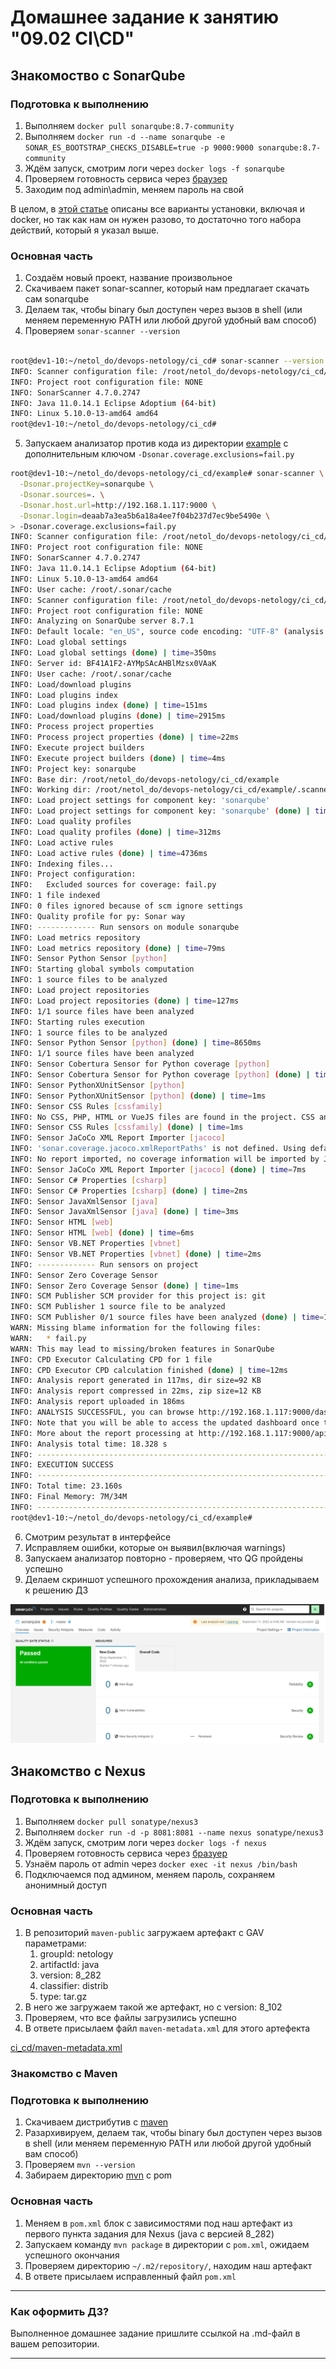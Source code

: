 # Домашнее задание к занятию "09.02 CI\CD"

## Знакомоство с SonarQube

### Подготовка к выполнению

1. Выполняем `docker pull sonarqube:8.7-community`
2. Выполняем `docker run -d --name sonarqube -e SONAR_ES_BOOTSTRAP_CHECKS_DISABLE=true -p 9000:9000 sonarqube:8.7-community`
3. Ждём запуск, смотрим логи через `docker logs -f sonarqube`
4. Проверяем готовность сервиса через [браузер](http://localhost:9000)
5. Заходим под admin\admin, меняем пароль на свой

В целом, в [этой статье](https://docs.sonarqube.org/latest/setup/install-server/) описаны все варианты установки, включая и docker, но так как нам он нужен разово, то достаточно того набора действий, который я указал выше.

### Основная часть

1. Создаём новый проект, название произвольное
2. Скачиваем пакет sonar-scanner, который нам предлагает скачать сам sonarqube
3. Делаем так, чтобы binary был доступен через вызов в shell (или меняем переменную PATH или любой другой удобный вам способ)
4. Проверяем `sonar-scanner --version`

```bash

root@dev1-10:~/netol_do/devops-netology/ci_cd# sonar-scanner --version
INFO: Scanner configuration file: /root/netol_do/devops-netology/ci_cd/sonar-scanner-4.7.0.2747-linux/conf/sonar-scanner.properties
INFO: Project root configuration file: NONE
INFO: SonarScanner 4.7.0.2747
INFO: Java 11.0.14.1 Eclipse Adoptium (64-bit)
INFO: Linux 5.10.0-13-amd64 amd64
root@dev1-10:~/netol_do/devops-netology/ci_cd#

```

5. Запускаем анализатор против кода из директории [example](./example) с дополнительным ключом `-Dsonar.coverage.exclusions=fail.py`

```bash
root@dev1-10:~/netol_do/devops-netology/ci_cd/example# sonar-scanner \
  -Dsonar.projectKey=sonarqube \
  -Dsonar.sources=. \
  -Dsonar.host.url=http://192.168.1.117:9000 \
  -Dsonar.login=deaab7a3ea5b6a18a4ee7f04b237d7ec9be5490e \
> -Dsonar.coverage.exclusions=fail.py
INFO: Scanner configuration file: /root/netol_do/devops-netology/ci_cd/sonar-scanner-4.7.0.2747-linux/conf/sonar-scanner.properties
INFO: Project root configuration file: NONE
INFO: SonarScanner 4.7.0.2747
INFO: Java 11.0.14.1 Eclipse Adoptium (64-bit)
INFO: Linux 5.10.0-13-amd64 amd64
INFO: User cache: /root/.sonar/cache
INFO: Scanner configuration file: /root/netol_do/devops-netology/ci_cd/sonar-scanner-4.7.0.2747-linux/conf/sonar-scanner.properties
INFO: Project root configuration file: NONE
INFO: Analyzing on SonarQube server 8.7.1
INFO: Default locale: "en_US", source code encoding: "UTF-8" (analysis is platform dependent)
INFO: Load global settings
INFO: Load global settings (done) | time=350ms
INFO: Server id: BF41A1F2-AYMpSAcAHBlMzsx0VAaK
INFO: User cache: /root/.sonar/cache
INFO: Load/download plugins
INFO: Load plugins index
INFO: Load plugins index (done) | time=151ms
INFO: Load/download plugins (done) | time=2915ms
INFO: Process project properties
INFO: Process project properties (done) | time=22ms
INFO: Execute project builders
INFO: Execute project builders (done) | time=4ms
INFO: Project key: sonarqube
INFO: Base dir: /root/netol_do/devops-netology/ci_cd/example
INFO: Working dir: /root/netol_do/devops-netology/ci_cd/example/.scannerwork
INFO: Load project settings for component key: 'sonarqube'
INFO: Load project settings for component key: 'sonarqube' (done) | time=628ms
INFO: Load quality profiles
INFO: Load quality profiles (done) | time=312ms
INFO: Load active rules
INFO: Load active rules (done) | time=4736ms
INFO: Indexing files...
INFO: Project configuration:
INFO:   Excluded sources for coverage: fail.py
INFO: 1 file indexed
INFO: 0 files ignored because of scm ignore settings
INFO: Quality profile for py: Sonar way
INFO: ------------- Run sensors on module sonarqube
INFO: Load metrics repository
INFO: Load metrics repository (done) | time=79ms
INFO: Sensor Python Sensor [python]
INFO: Starting global symbols computation
INFO: 1 source files to be analyzed
INFO: Load project repositories
INFO: Load project repositories (done) | time=127ms
INFO: 1/1 source files have been analyzed
INFO: Starting rules execution
INFO: 1 source files to be analyzed
INFO: Sensor Python Sensor [python] (done) | time=8650ms
INFO: 1/1 source files have been analyzed
INFO: Sensor Cobertura Sensor for Python coverage [python]
INFO: Sensor Cobertura Sensor for Python coverage [python] (done) | time=22ms
INFO: Sensor PythonXUnitSensor [python]
INFO: Sensor PythonXUnitSensor [python] (done) | time=1ms
INFO: Sensor CSS Rules [cssfamily]
INFO: No CSS, PHP, HTML or VueJS files are found in the project. CSS analysis is skipped.
INFO: Sensor CSS Rules [cssfamily] (done) | time=1ms
INFO: Sensor JaCoCo XML Report Importer [jacoco]
INFO: 'sonar.coverage.jacoco.xmlReportPaths' is not defined. Using default locations: target/site/jacoco/jacoco.xml,target/site/jacoco-it/jacoco.xml,build/reports/jacoco/test/jacocoTestReport.xml
INFO: No report imported, no coverage information will be imported by JaCoCo XML Report Importer
INFO: Sensor JaCoCo XML Report Importer [jacoco] (done) | time=7ms
INFO: Sensor C# Properties [csharp]
INFO: Sensor C# Properties [csharp] (done) | time=2ms
INFO: Sensor JavaXmlSensor [java]
INFO: Sensor JavaXmlSensor [java] (done) | time=3ms
INFO: Sensor HTML [web]
INFO: Sensor HTML [web] (done) | time=6ms
INFO: Sensor VB.NET Properties [vbnet]
INFO: Sensor VB.NET Properties [vbnet] (done) | time=2ms
INFO: ------------- Run sensors on project
INFO: Sensor Zero Coverage Sensor
INFO: Sensor Zero Coverage Sensor (done) | time=1ms
INFO: SCM Publisher SCM provider for this project is: git
INFO: SCM Publisher 1 source file to be analyzed
INFO: SCM Publisher 0/1 source files have been analyzed (done) | time=136ms
WARN: Missing blame information for the following files:
WARN:   * fail.py
WARN: This may lead to missing/broken features in SonarQube
INFO: CPD Executor Calculating CPD for 1 file
INFO: CPD Executor CPD calculation finished (done) | time=12ms
INFO: Analysis report generated in 117ms, dir size=92 KB
INFO: Analysis report compressed in 22ms, zip size=12 KB
INFO: Analysis report uploaded in 186ms
INFO: ANALYSIS SUCCESSFUL, you can browse http://192.168.1.117:9000/dashboard?id=sonarqube
INFO: Note that you will be able to access the updated dashboard once the server has processed the submitted analysis report
INFO: More about the report processing at http://192.168.1.117:9000/api/ce/task?id=AYMrUfLTHBlMzsx0VFZY
INFO: Analysis total time: 18.328 s
INFO: ------------------------------------------------------------------------
INFO: EXECUTION SUCCESS
INFO: ------------------------------------------------------------------------
INFO: Total time: 23.160s
INFO: Final Memory: 7M/34M
INFO: ------------------------------------------------------------------------
root@dev1-10:~/netol_do/devops-netology/ci_cd/example# 
```

6. Смотрим результат в интерфейсе
7. Исправляем ошибки, которые он выявил(включая warnings)
8. Запускаем анализатор повторно - проверяем, что QG пройдены успешно
9. Делаем скриншот успешного прохождения анализа, прикладываем к решению ДЗ

![SonarQube тест fail.py пройден](ci_cd/Passed_test_sonar_qube.png)

## Знакомство с Nexus

### Подготовка к выполнению

1. Выполняем `docker pull sonatype/nexus3`
2. Выполняем `docker run -d -p 8081:8081 --name nexus sonatype/nexus3`
3. Ждём запуск, смотрим логи через `docker logs -f nexus`
4. Проверяем готовность сервиса через [бразуер](http://localhost:8081)
5. Узнаём пароль от admin через `docker exec -it nexus /bin/bash`
6. Подключаемся под админом, меняем пароль, сохраняем анонимный доступ

### Основная часть

1. В репозиторий `maven-public` загружаем артефакт с GAV параметрами:
   1. groupId: netology
   2. artifactId: java
   3. version: 8_282
   4. classifier: distrib
   5. type: tar.gz
2. В него же загружаем такой же артефакт, но с version: 8_102
3. Проверяем, что все файлы загрузились успешно
4. В ответе присылаем файл `maven-metadata.xml` для этого артефекта

[ci_cd/maven-metadata.xml](ci_cd/maven-metadata.xml)

### Знакомство с Maven

### Подготовка к выполнению

1. Скачиваем дистрибутив с [maven](https://maven.apache.org/download.cgi)
2. Разархивируем, делаем так, чтобы binary был доступен через вызов в shell (или меняем переменную PATH или любой другой удобный вам способ)
3. Проверяем `mvn --version`
4. Забираем директорию [mvn](./mvn) с pom

### Основная часть

1. Меняем в `pom.xml` блок с зависимостями под наш артефакт из первого пункта задания для Nexus (java с версией 8_282)
2. Запускаем команду `mvn package` в директории с `pom.xml`, ожидаем успешного окончания
3. Проверяем директорию `~/.m2/repository/`, находим наш артефакт
4. В ответе присылаем исправленный файл `pom.xml`

---

### Как оформить ДЗ?

Выполненное домашнее задание пришлите ссылкой на .md-файл в вашем репозитории.

---

